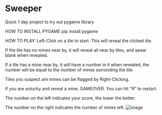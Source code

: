 # Sweeper
Quick 1 day project to try out pygame library

HOW TO INSTALL PYGAME
pip install pygame

HOW TO PLAY:
Left-Click on a tile to start. This will reveal the clicked tile.

If the tile has no mines near by, it will reveal all near by tiles, and apear blank when revealed.

If a tile has a mine near by, it will have a number in it when revealed, the number will be equal to the number of mines surronding the tile.

Tiles you suspect are mines can be flagged by Right-Clicking.

If you are unlucky and reveal a mine, GAMEOVER. You can hit "R" to restart.

The number on the left indicates your score, the lower the better.

The number on the right indicates the number of mines left.
![image](https://user-images.githubusercontent.com/66324385/134605855-cd324968-54fe-44c9-bbc8-90e0d4a8dd61.png)
